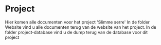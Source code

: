 # Project
Hier komen alle documenten voor het project 'Slimme serre'
In de folder Website vind u alle documenten terug van de website van het project.
In de folder project-database vind u de dump terug van de database voor dit project
